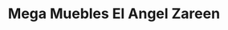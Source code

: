 ---
title: "Mega Muebles El Angel Zareen"
url: /caraz/mega-muebles-el-angel-zareen/
shop: muebles
---
